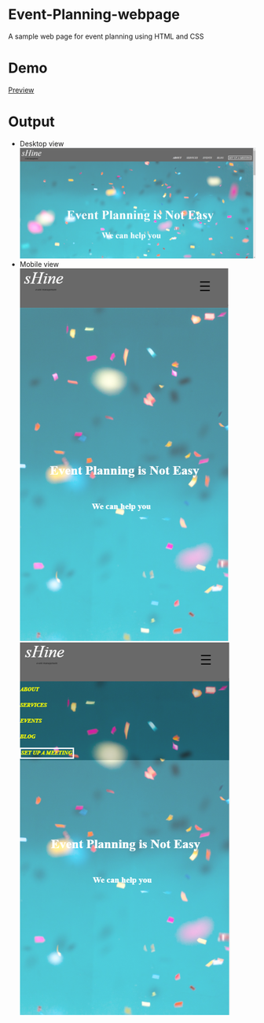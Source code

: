 # Event-Planning-webpage
A sample web page for event planning using HTML and CSS
# Demo
[Preview](https://souchsvl15.github.io/Event-Planning-webpage/index.html)
# Output
* Desktop view
![](Responsive%20outputs/desktopview.PNG)<br>
* Mobile view<br>
![](Responsive%20outputs/mobileview.PNG)
![](Responsive%20outputs/dropdown.PNG)
